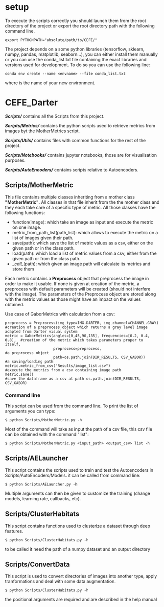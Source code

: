# setup
To execute the scripts correctly you should launch them from the root directory of the project or export the root directory path with the following command line.
```
export PYTHONPATH="absolute/path/to/CEFE/"
```
The project depends on a some python libraries (tensorflow, sklearn, numpy, pandas, matplotlib, seaborn...), you can either install them  manually or you can use the conda_list.txt file containing the exact libraries and versions used for development. To do so you can use the following line:
```
conda env create --name <envname> --file conda_list.txt
```
where <envname> is the name of your new environment.

# CEFE_Darter
**_Scripts/_** contains all the Scripts from this project.
    
**_Scripts/Metrics/_** contains the python scripts used to retrieve metrics from images byt the MotherMetrics script.
    
**_Scripts/Utils/_** contains files with common functions for the rest of the project.
    
**_Scripts/Notebooks/_** contains jupyter notebooks, those are for visualisation purposes.
    
**_Scripts/AutoEncoders/_** contains scripts relative to Autoencoders. 

## Scripts/MotherMetric

This file contains multiple classes inheriting from a mother class __"MotherMetric"__. 
All classes in that file inherit from the the mother class and they each take care of a specific type of metric.
All those classes have the following functions:
* function(image): which take an image as input and execute the metric on one image.
* metric_from_path_list(path_list): which allows to execute the metric on a list of images given their path.
* save(path): which save the list of metric values as a csv, either on the given path or in the class path.
* load(path): which load a list of metric values from a csv, either from the given path or from the class path.
* \__call\__(path): which given an image path will calculate its metrics and store them

Each metric contains a __Preprocess__ object that preprocess the image in order to make it usable. If none is given at creation of the metric, a preprocess with default parameters will be created (should not interfere with the image).
The parameters of the Preprocess object are stored along with the metric values as those might have an impact on the values obtained.

Use case of GaborMetrics with calculation from a csv:

    preprocess = Preprocess(img_type=IMG.DARTER, img_channel=CHANNEL.GRAY)  #creation of a preprocess object which returns a gray level image adapted from Darter visual system
    metric = GaborMetrics(angles=[0,45,90,135], frequencies=[0.2, 0.4, 0.8],  #creation of the metric which takes parameters proper to itself,
                          preprocess=preprocess,                              #a preprocess object
                          path=os.path.join(DIR_RESULTS, CSV_GABOR))          #a saving/loading path  
    metric.metric_from_csv("Results/image_list.csv")                       #execute the metrics from a csv containing image path
    metric.save()                                                          #save the dataframe as a csv at path os.path.join(DIR_RESULTS, CSV_GABOR)
   
### Command line
This script can be used from the command line. To print the list of arguments you can type:
```
$ python Scripts/MotherMetric.py -h
```
Most of the command will take as input the path of a csv file, this csv file can be obtained with the command "list":
```
$ python Scripts/MotherMetric.py <input_path> <output_csv> list -h
```
    
## Scripts/AELauncher

This script contains the scripts used to train and test the Autoencoders in Scripts/AutoEncoders/Models.
it can be called from command line:
```
$ python Scripts/AELauncher.py -h
```
Multiple arguments can then be given to customize the training (change models, learning rate, callbacks, etc).
    
## Scripts/ClusterHabitats
 
This script contains functions used to clusterize a dataset through deep features.
```
$ python Scripts/ClusterHabitats.py -h
```
to be called it need the path of a numpy dataset and an output directory
    
## Scripts/ConvertData

This script is used to convert directories of images into another type, apply tranformations and deal with some data augmentation. 
```
$ python Scripts/ClusterHabitats.py -h
```
the positional arguments are required and are described in the help manual
